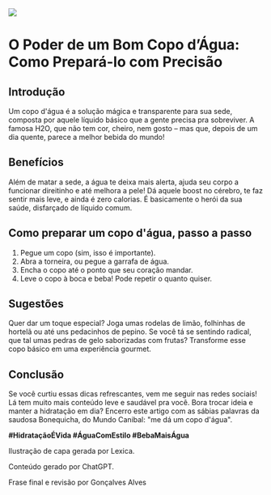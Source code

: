 <img src="copodagua.png">

# O Poder de um Bom Copo d’Água: Como Prepará-lo com Precisão

## Introdução
Um copo d'água é a solução mágica e transparente para sua sede, composta por aquele líquido básico que a gente precisa pra sobreviver. A famosa H2O, que não tem cor, cheiro, nem gosto – mas que, depois de um dia quente, parece a melhor bebida do mundo!

## Benefícios
Além de matar a sede, a água te deixa mais alerta, ajuda seu corpo a funcionar direitinho e até melhora a pele! Dá aquele boost no cérebro, te faz sentir mais leve, e ainda é zero calorias. É basicamente o herói da sua saúde, disfarçado de líquido comum.

## Como preparar um copo d'água, passo a passo
1. Pegue um copo (sim, isso é importante).  
2. Abra a torneira, ou pegue a garrafa de água.  
3. Encha o copo até o ponto que seu coração mandar.  
4. Leve o copo à boca e beba! Pode repetir o quanto quiser.

## Sugestões
Quer dar um toque especial? Joga umas rodelas de limão, folhinhas de hortelã ou até uns pedacinhos de pepino. Se você tá se sentindo radical, que tal umas pedras de gelo saborizadas com frutas? Transforme esse copo básico em uma experiência gourmet.

## Conclusão  
Se você curtiu essas dicas refrescantes, vem me seguir nas redes sociais! Lá tem muito mais conteúdo leve e saudável pra você. Bora trocar ideia e manter a hidratação em dia? Encerro este artigo com as sábias palavras da saudosa Bonequicha, do Mundo Canibal: "me dá um copo d'água".

**#HidrataçãoÉVida #ÁguaComEstilo #BebaMaisÁgua**


Ilustração de capa gerada por Lexica.

Conteúdo gerado por ChatGPT. 

Frase final e revisão por Gonçalves Alves
